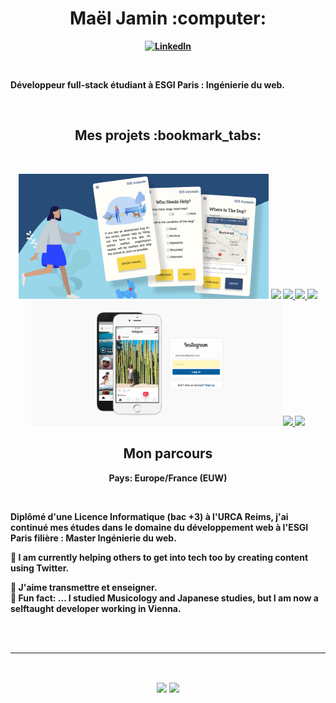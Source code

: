 <p>
  <h1 align="center"><b>Maël Jamin :computer:</h1>
</p>
<p align="center">
  <a href='https://www.linkedin.com/in/mael-jamin-01539720a'>
    <img src='https://img.shields.io/static/v1?label=&message=LinkedIn&color=blue&style=for-the-badge&logo=linkedin' alt="LinkedIn"></img>
  </a>
</p>

<br />

<p>Développeur full-stack étudiant à ESGI Paris : Ingénierie du web.</p>
<br />


<h2 align="center">Mes projets :bookmark_tabs:</h2>
<br />

<p align="center">
  <img width="400" src="https://github.com/YuriDevAT/sos-animals/blob/main/public/thumbnail-sos.png" />
  <img width="400" src="https://github.com/YuriDevAT/smart-shopping-list/blob/main/public/Thumbnail.png" />
 <a href="https://github.com/MaelStorm176/projet-js-poker">
  <img align="" src="https://github-readme-stats.vercel.app/api/pin/?username=MaelStorm176&repo=projet-js-poker&theme=tokyonight" />
</a>
  <a href="https://github.com/YuriDevAT/smart-shopping-list">
  <img align="" src="https://github-readme-stats.vercel.app/api/pin/?username=YuriDevAT&repo=smart-shopping-list&theme=tokyonight" />
</a>
  <img width="400" src="https://github.com/YuriDevAT/nikki-my-diary/blob/main/public/thumbnail-nikki.png" />
  <img width="400" src="https://github.com/YuriDevAT/instagram-clone/blob/main/thumbnail-instagram.png" />
  <a href="https://github.com/YuriDevAT/nikki-my-diary">
  <img align="" src="https://github-readme-stats.vercel.app/api/pin/?username=YuriDevAT&repo=nikki-my-diary&theme=tokyonight" />
</a>
<a href="https://github.com/YuriDevAT/instagram-clone">
  <img align="" src="https://github-readme-stats.vercel.app/api/pin/?username=YuriDevAT&repo=instagram-clone&theme=tokyonight" />
</a>
</p>

<h2 align="center">Mon parcours</h2>
<p align="center">
Pays: Europe/France (EUW)
</p>
<br />
<p>Diplômé d'une Licence Informatique (bac +3) à l'URCA Reims, j'ai continué mes études dans le domaine du développement web à l'ESGI Paris filière : Master Ingénierie du web.</p>

:muscle: I am currently helping others to get into tech too by creating content using Twitter.<br />
<!--:eyes: I’m currently learning ... TypeScript <br />
:raising_hand: I’m looking to collaborate with ... someone who is interested in art / music or helping people /environment <br />
:dizzy_face: I’m looking for help with ... TypeScript<br />-->
💬 J'aime transmettre et enseigner.<br />
:ghost: Fun fact: ... I studied Musicology and Japanese studies, but I am now a selftaught developer working in Vienna. <br />

<br />
<br />

---

<br />

<p align="center">
  <a>
    <img align="center" src="https://github-readme-stats.vercel.app/api/top-langs/?username=MaelStorm176&langs_count=5&theme=merko&custom_title=Langages%20utilisés" />
  </a>
  <a>
    <img align="center" src="https://github-readme-stats.vercel.app/api?username=MaelStorm176&show_icons=true&theme=merko&custom_title=Mes%20stats" />
  </a>
</p>

